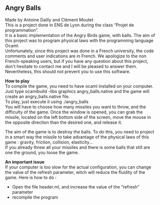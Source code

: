 Angry Balls
-----------

Made by Antoine Dailly and Clément Moutet  
This is a project done in ENS de Lyon during the class “Projet de programmation”.  
It is a basic  implementation of the Angry Birds game, with balls. The aim of this project was to program physical laws with the programming language Ocaml.  
Unfortunately, since this project was done in a French university, the code comments and user indications are in French. We apologize to the non French-speaking users, but if you have any question about this project, don't hesitate to contact me and I will be pleased to answer them. Nevertheless, this should not prevent you to use this software.  

**How to play**  
To compile the game, you need to have ocaml installed on your computer.  
Just type ocamlbuild -libs graphics angry_balls.native and the game will create an angry_balls.native file.  
To play, just execute it using ./angry_balls  
You will have to choose how many missiles you want to throw, and the difficulty of the game. Once the window is opened, you can grab the missile, located on the left bottom side of the screen, move the mouse in the opposite direction than the desired one, and release it.  

The aim of the game is to destroy the balls. To do this, you need to project in a smart way the missile to take advantage of the physical laws of this game : gravity, friction, collision, elasticity...  
If you already threw all your missiles and there is some balls that still are one the ground, you loose the game.  

**An important issue**  
If your computer is too slow for the actual configuration, you can change the value of the refresh parameter, witch will reduce the fluidity of the game. Here is how to do :  
- Open the file header.ml, and increase the value of the “refresh” parameter
- recompile the program
